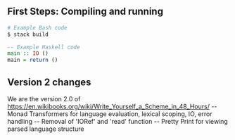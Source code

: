 First Steps: Compiling and running
------------

```bash
# Example Bash code
$ stack build
```

```haskell
-- Example Haskell code
main :: IO ()
main = return ()
```

## Version 2 changes
We are the version 2.0 of https://en.wikibooks.org/wiki/Write_Yourself_a_Scheme_in_48_Hours/
-- Monad Transformers for language evaluation, lexical scoping, IO, error handling
-- Removal of 'IORef' and 'read' function
-- Pretty Print for viewing parsed language structure

